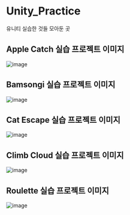 # Unity_Practice
유니티 실습한 것들 모아둔 곳


## Apple Catch 실습 프로젝트 이미지
![image](https://user-images.githubusercontent.com/67461878/140609564-6785bb69-faf6-4314-9bfd-10cde43c5dc8.png)


## Bamsongi 실습 프로젝트 이미지
![image](https://user-images.githubusercontent.com/67461878/140757856-b8698c03-486b-4f21-b83d-82b1d63a0f0f.png)


## Cat Escape 실습 프로젝트 이미지
![image](https://user-images.githubusercontent.com/67461878/140758599-00aed1ea-6ade-4bf3-9c93-8119d6db5da6.png)


## Climb Cloud 실습 프로젝트 이미지
![image](https://user-images.githubusercontent.com/67461878/140759913-a49da131-da0d-4f81-8579-f48f5d689d83.png)


## Roulette 실습 프로젝트 이미지
![image](https://user-images.githubusercontent.com/67461878/140761819-f0e6ba5d-11a6-4c27-9002-555a3fe617b1.png)


##
